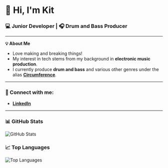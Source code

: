 # 👋 Hi, I'm Kit

### 💻 Junior Developer | 🎧 Drum and Bass Producer  

---

**💡 About Me**  
- Love making and breaking things! 
- My interest in tech stems from my background in **electronic music production**.  
- I currently produce **drum and bass** and various other genres under the alias **[Circumference](https://open.spotify.com/artist/55WGXEp1qUerac8ChlL5Ii?si=SVb2R555RzWUxgwnlK2WoQ)**. 

---

### 💼 Connect with me:
- **[LinkedIn](https://www.linkedin.com/in/kit-jones-64926a2aa/)**  

---

### 📊 GitHub Stats
![GitHub Stats](https://github-readme-stats.vercel.app/api?username=snarelord&show_icons=true&theme=radical&hide=stars,prs&rank_icon=github)

### 📈 Top Languages
![Top Languages](https://github-readme-stats.vercel.app/api/top-langs/?username=snarelord&layout=compact&theme=radical)


